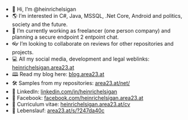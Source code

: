 - 👋 Hi, I’m @heinrichelsigan
- 🌎 I’m interested in C#, Java, MSSQL, .Net Core, Android and politics, society and the future.
- 📱 I’m currently working as freelancer (one person company) and planning a secure endpoint 2 entpoint chat.
- 👓 I’m looking to collaborate on reviews for other repositories and projects.
- 💻 All my social media, development and legal weblinks: [heinrichelsigan.area23.at](https://heinrichelsigan.area23.at/)
- 🕮 Read my blog here: [blog.area23.at](https://area23-at.blogspot.com/)
- 🛠 Samples from my repositories: [area23.at/net/](https://area23.at/net/)
- 🔗 LinkedIn: [linkedin.com/in/heinrichelsigan](https://www.linkedin.com/in/heinrichelsigan/)
- 🤵 Facebook: [facebook.com/heinrichelsigan.area23.at](https://www.facebook.com/heinrichelsigan.area23.at)
- 📘 Curriculum vitae: [heinrichelsigan.area23.at/cv](https://drive.google.com/file/d/1-QIu8CFtnEKeYSVarKKrDL_e5aofg9Zh/view?usp=drive_link)
- 📗 Lebenslauf: [area23.at/s/?247da40c](https://drive.google.com/file/d/1-WHbT4Z14QDamkJKzMkoxm23u8CBzTye/view?usp=drive_link)
<!---
heinrichelsigan/heinrichelsigan is a ✨ special ✨ repository because its `README.md` (this file) appears on your GitHub profile.
You can click the Preview link to take a look at your changes.
--->
